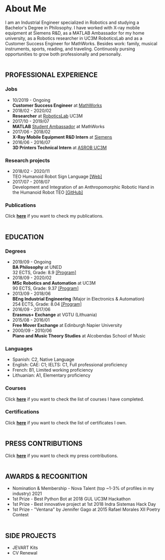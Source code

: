 # About Me

I am an Industrial Engineer specialized in Robotics and studying a Bachelor's Degree in Philosophy. I have worked with X-ray mobile equipment at Siemens R&D, as a MATLAB Ambassador for my home university, as a Robotics researcher in UC3M RoboticsLab and as a Customer Success Engineer for MathWorks. Besides work: family, musical instruments, sports, reading, and traveling. Continuosly pursing opportunities to grow both professionally and personally.<br><br>


## PROFESSIONAL EXPERIENCE

### Jobs

* 10/2019 - Ongoing <br>
<b>Customer Success Engineer</b> at [MathWorks](https://es.mathworks.com/) <br>
* 2018/02 - 2020/02 <br>
<b>Researcher</b> at [RoboticsLab](http://roboticslab.uc3m.es/roboticslab/) UC3M <br>
* 2017/10 - 2019/07 <br>
<b>MATLAB</b> [Student Ambassador](https://es.mathworks.com/academia/students/student-ambassadors.html) at MathWorks <br>
* 2017/06 - 2018/02 <br>
<b>X-Ray Mobile Equipment R&D Intern</b> at [Siemens](https://www.siemens-healthineers.com/es) <br>
* 2016/06 - 2016/07 <br>
<b>3D Printers Technical Intern</b> at [ASROB UC3M](https://asrob.uc3m.es/)<br>

### Research projects

* 2018/02 - 2020/11 <br>
TEO Humanoid Robot Sign Language [[Web]](http://roboticslab.uc3m.es/roboticslab/robottypeandapp/robot-sign-language) <br>
* 2017/07 - 2018/07 <br>
Development and Integration of an Anthropomorphic Robotic Hand in the Humanoid Robot TEO [[GitHub]](https://github.com/roboticslab-uc3m/Dextra) <br>

### Publications

Click [<b>here</b>](papers.html) if you want to check my publications. <br><br>


## EDUCATION

### Degrees

* 2019/09 - Ongoing <br>
<b>BA Philosophy</b> at UNED <br>
32 ECTS, Grade: 8.9 [[Program]](http://portal.uned.es/portal/page?_pageid=93,71398199&_dad=portal&_schema=PORTAL&idTitulacion=7001)<br>
* 2018/09 - 2020/02 <br>
<b>MSc Robotics and Automation</b> at UC3M <br>
90 ECTS, Grade: 9.37 [[Program]](https://www.uc3m.es/master/robotics#curriculum) <br>
* 2013/09 - 2018/06 <br>
<b>BEng Industrial Engineering</b> (Major in Electronics & Automation) <br>
254 ECTS, Grade: 8.04 [[Program]](https://www.uc3m.es/bachelor-degree/industrial-technologies#program_previousprogram) <br>
* 2016/09 - 2017/06 <br>
<b>Erasmus+ Exchange</b> at VGTU (Lithuania) <br>
* 2015/08 - 2016/01 <br>
<b>Free Mover Exchange</b> at Edinburgh Napier University <br>
* 2000/09 - 2010/06 <br>
<b>Piano and Music Theory Studies</b> at Alcobendas School of Music <br>

### Languages

* Spanish: C2, Native Language
* English: CAE: C1; IELTS: C1, Full professional proficiency
* French: B1, Limited working proficiency
* Lithuanian: A1, Elementary proficiency <br>

### Courses

Click [<b>here</b>](courses.html) if you want to check the list of courses I have completed. <br>

### Certifications

Click [<b>here</b>](certificates.html) if you want to check the list of certificates I own. <br><br>

## PRESS CONTRIBUTIONS

Click [<b>here</b>](press.html) if you want to check my press contributions. <br><br>

## AWARDS & RECOGNITION 
* Nomination & Membership - Nova Talent (top ~1-3% of profiles in my industry) 2021
* 1st Prize - Best Python Bot at 2018 GUL UC3M Hackathon
* 1st Prize - Best innovative project at 1st 2018 Indra Sistemas Hack Day
* 1st Prize - "Ventana" by Jennifer Gago at 2015 Rafael Morales XII Poetry Contest <br><br>

## SIDE PROJECTS

* JEVART Kits
* CV Renewal


